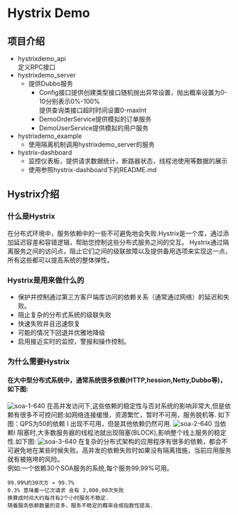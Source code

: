 # Hystrix Demo

## 项目介绍
* hystrixdemo_api  
  定义RPC接口
* hystrixdemo_server  
  * 提供Dubbo服务
    * Config接口提供创建类型接口随机抛出异常设置，抛出概率设置为0-10分别表示0%-100%  
      提供查询类接口超时时间设置0-maxInt
    * DemoOrderService提供模拟的订单服务
    * DemoUserService提供模拟的用户服务
* hystrixdemo_example
  * 使用隔离机制调用hystrixdemo_server的服务
* hystrix-dashboard  
  * 监控仪表板，提供请求数据统计，断路器状态，线程池使用等数据的展示
  * 使用参照hystrix-dashboard下的README.md
  
## Hystrix介绍
### 什么是Hystrix
在分布式环境中，服务依赖中的一些不可避免地会失败.Hystrix是一个库，通过添加延迟容差和容错逻辑，帮助您控制这些分布式服务之间的交互。 Hystrix通过隔离服务之间的访问点，阻止它们之间的级联故障以及提供备用选项来实现这一点，所有这些都可以提高系统的整体弹性。
### Hystrix是用来做什么的
* 保护并控制通过第三方客户端库访问的依赖关系（通常通过网络）的延迟和失败。
* 阻止复杂的分布式系统的级联失败
* 快速失败并且迅速恢复
* 可能的情况下回退并优雅地降级
* 启用接近实时的监控，警报和操作控制。
### 为什么需要Hystrix
#### 在大中型分布式系统中，通常系统很多依赖(HTTP,hession,Netty,Dubbo等)，如下图:
![soa-1-640](http://d.pr/i/10UGP+)
在高并发访问下,这些依赖的稳定性与否对系统的影响非常大,但是依赖有很多不可控问题:如网络连接缓慢，资源繁忙，暂时不可用，服务脱机等.
如下图：QPS为50的依赖 I 出现不可用，但是其他依赖仍然可用.
![soa-2-640](http://d.pr/i/10UGP+)
当依赖I 阻塞时,大多数服务器的线程池就出现阻塞(BLOCK),影响整个线上服务的稳定性.如下图:
![soa-3-640](http://d.pr/i/10UGP+)
在复杂的分布式架构的应用程序有很多的依赖，都会不可避免地在某些时候失败。高并发的依赖失败时如果没有隔离措施，当前应用服务就有被拖垮的风险。  
例如:一个依赖30个SOA服务的系统,每个服务99.99%可用。
```  
99.99%的30次方 ≈ 99.7%  
0.3% 意味着一亿次请求 会有 3,000,00次失败  
换算成时间大约每月有2个小时服务不稳定.  
随着服务依赖数量的变多，服务不稳定的概率会成指数性提高.  
```














  
  

      
    
  
  
